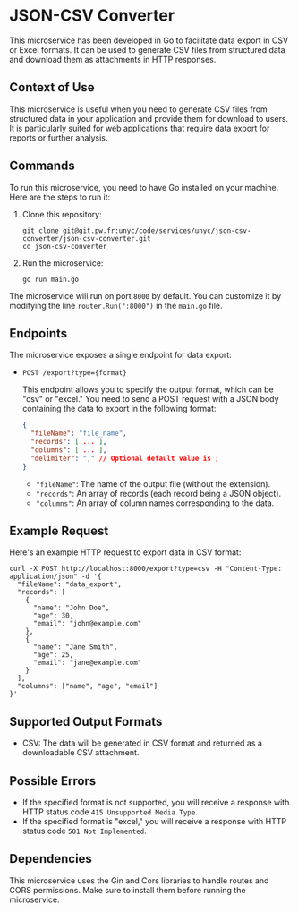 # JSON-CSV Converter

This microservice has been developed in Go to facilitate data export in CSV or Excel formats. It can be used to generate CSV files from structured data and download them as attachments in HTTP responses.

## Context of Use

This microservice is useful when you need to generate CSV files from structured data in your application and provide them for download to users. It is particularly suited for web applications that require data export for reports or further analysis.

## Commands

To run this microservice, you need to have Go installed on your machine. Here are the steps to run it:

1. Clone this repository:

   ```shell
   git clone git@git.pw.fr:unyc/code/services/unyc/json-csv-converter/json-csv-converter.git
   cd json-csv-converter
   ```

2. Run the microservice:

   ```shell
   go run main.go
   ```

The microservice will run on port `8000` by default. You can customize it by modifying the line `router.Run(":8000")` in the `main.go` file.

## Endpoints

The microservice exposes a single endpoint for data export:

- `POST /export?type={format}`

  This endpoint allows you to specify the output format, which can be "csv" or "excel." You need to send a POST request with a JSON body containing the data to export in the following format:

  ```json
  {
    "fileName": "file_name",
    "records": [ ... ],
    "columns": [ ... ],
    "delimiter": "," // Optional default value is ;
  }
  ```

  - `"fileName"`: The name of the output file (without the extension).
  - `"records"`: An array of records (each record being a JSON object).
  - `"columns"`: An array of column names corresponding to the data.

## Example Request

Here's an example HTTP request to export data in CSV format:

```shell
curl -X POST http://localhost:8000/export?type=csv -H "Content-Type: application/json" -d '{
  "fileName": "data_export",
  "records": [
    {
      "name": "John Doe",
      "age": 30,
      "email": "john@example.com"
    },
    {
      "name": "Jane Smith",
      "age": 25,
      "email": "jane@example.com"
    }
  ],
  "columns": ["name", "age", "email"]
}'
```

## Supported Output Formats

- CSV: The data will be generated in CSV format and returned as a downloadable CSV attachment.

## Possible Errors

- If the specified format is not supported, you will receive a response with HTTP status code `415 Unsupported Media Type`.
- If the specified format is "excel," you will receive a response with HTTP status code `501 Not Implemented`.

## Dependencies

This microservice uses the Gin and Cors libraries to handle routes and CORS permissions. Make sure to install them before running the microservice.
